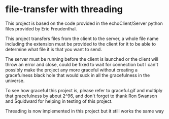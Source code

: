 # file-transfer with threading

This project is based on the code provided in the echoClient/Server python files provided by Eric Freudenthal.

This project transfers files from the client to the server, a whole file name including the extension must be provided to the client for it to be able to determine what file it is that you want to send.

The server must be running before the client is launched or the client will throw an error and close, could be fixed to wait for connection but I can't possibly make the project any more graceful without creating a gracefulness black hole that would suck in all the gracefulness in the universe.

To see how graceful this project is, please refer to graceful.gif and multiply that gracefulness by about 2^96, and don't forget to thank Ron Swanson and Squidward for helping in testing of this project. 

Threading is now implemented in this project but it still works the same way